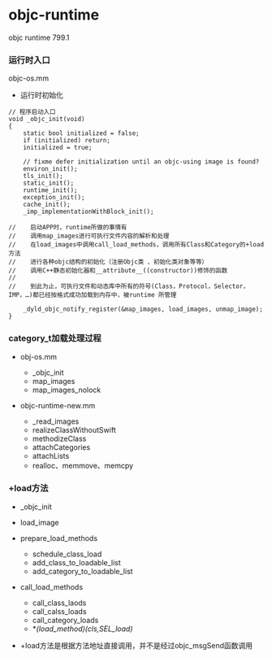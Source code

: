 # objc-runtime
objc runtime 799.1

### 运行时入口
objc-os.mm
* 运行时初始化
    
```objc
// 程序启动入口
void _objc_init(void)
{
    static bool initialized = false;
    if (initialized) return;
    initialized = true;
    
    // fixme defer initialization until an objc-using image is found?
    environ_init();
    tls_init();
    static_init();
    runtime_init();
    exception_init();
    cache_init();
    _imp_implementationWithBlock_init();

//    启动APP时，runtime所做的事情有
//    调用map_images进行可执行文件内容的解析和处理
//    在load_images中调用call_load_methods，调用所有Class和Category的+load方法
//    进行各种objc结构的初始化（注册Objc类 、初始化类对象等等）
//    调用C++静态初始化器和__attribute__((constructor))修饰的函数
//
//    到此为止，可执行文件和动态库中所有的符号(Class，Protocol，Selector，IMP，…)都已经按格式成功加载到内存中，被runtime 所管理
    
    _dyld_objc_notify_register(&map_images, load_images, unmap_image);
}
```

### category_t加载处理过程
* obj-os.mm
    * _objc_init
    * map_images
    * map_images_nolock 

* objc-runtime-new.mm
    * _read_images
    * realizeClassWithoutSwift
    * methodizeClass
    * attachCategories
    * attachLists
    * realloc、memmove、memcpy

### +load方法
* _objc_init
* load_image
* prepare_load_methods
    * schedule_class_load
    * add_class_to_loadable_list
    * add_category_to_loadable_list
* call_load_methods  
    * call_class_laods
    * call_calss_loads
    * call_category_loads
    * **(*load_method)(cls,SEL_load)**
    
* +load方法是根据方法地址直接调用，并不是经过objc_msgSend函数调用 




